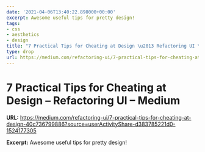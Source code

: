 ```yaml
---
date: '2021-04-06T13:40:22.898000+00:00'
excerpt: Awesome useful tips for pretty design!
tags:
- css
- aesthetics
- design
title: "7 Practical Tips for Cheating at Design \u2013 Refactoring UI \u2013 Medium"
type: drop
url: https://medium.com/refactoring-ui/7-practical-tips-for-cheating-at-design-40c736799886?source=userActivityShare-d383785221d0-1524177305
---
```


# 7 Practical Tips for Cheating at Design – Refactoring UI – Medium

**URL:** https://medium.com/refactoring-ui/7-practical-tips-for-cheating-at-design-40c736799886?source=userActivityShare-d383785221d0-1524177305

**Excerpt:** Awesome useful tips for pretty design!
